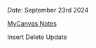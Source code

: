*Date*: September 23rd 2024

[MyCanvas Notes](https://mycanvas.mohawkcollege.ca/courses/107243/files/20878041?module_item_id=5880242)

Insert
Delete
Update

